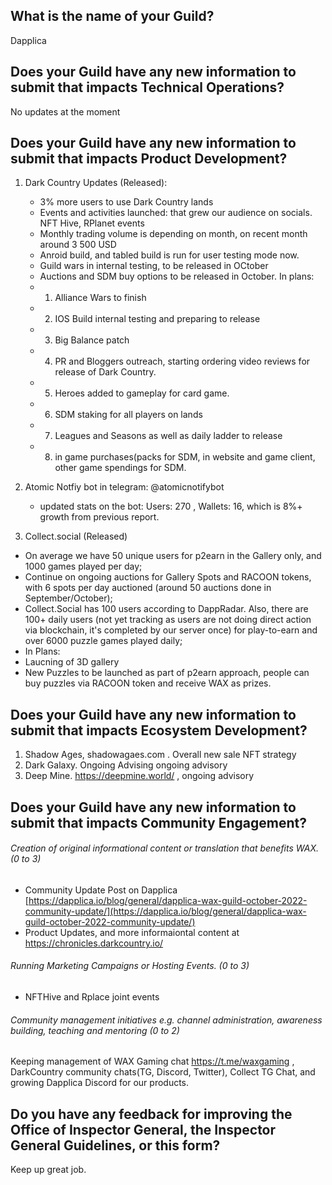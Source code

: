 ## What is the name of your Guild?

Dapplica

## Does your Guild have any new information to submit that impacts Technical Operations?

No updates at the moment

## Does your Guild have any new information to submit that impacts Product Development?

1. Dark Country Updates (Released):
    - 3% more users to use Dark Country lands
    - Events and activities launched: that grew our audience on socials. NFT Hive, RPlanet events
    - Monthly trading volume is depending on month, on recent month around 3 500 USD
    - Anroid build, and tabled build is run for user testing mode now.
    - Guild wars in internal testing, to be released in OCtober
    - Auctions and SDM buy options to be released in October.
    In plans: 
    - 1) Alliance Wars to finish
    - 2) IOS Build internal testing and preparing to release
    - 3) Big Balance patch
    - 4) PR and Bloggers outreach, starting ordering video reviews for release of Dark Country.
    - 5) Heroes added to gameplay for card game.
    - 6) SDM staking for all players on lands
    - 7) Leagues and Seasons as well as daily ladder to release
    - 8) in game purchases(packs for SDM, in website and game client, other game spendings for SDM.

2. Atomic Notfiy bot in telegram: @atomicnotifybot
   - updated stats on the bot: Users: 270 , Wallets: 16, which is 8%+ growth from previous report.
3. Collect.social (Released)
  - On average we have 50 unique users for p2earn in the Gallery only, and 1000 games played per day;
  - Continue on ongoing auctions for Gallery Spots and RACOON tokens, with 6 spots per day auctioned (around 50 auctions done in September/October);
  - Collect.Social has 100 users according to DappRadar. Also, there are 100+ daily users (not yet tracking as users are not doing direct action via blockchain, it's completed by our server once) for play-to-earn and over 6000 puzzle games played daily;
  - In Plans:
  -  Laucning of 3D gallery
  -  New Puzzles to be launched as part of p2earn approach, people can buy puzzles via RACOON token and receive WAX as prizes. 
  

## Does your Guild have any new information to submit that impacts Ecosystem Development?

1. Shadow Ages, shadowagaes.com . Overall new sale NFT strategy
2. Dark Galaxy. Ongoing Advising ongoing advisory
3. Deep Mine. https://deepmine.world/ , ongoing advisory

## Does your Guild have any new information to submit that impacts Community Engagement?

###### Creation of original informational content or translation that benefits WAX. (0 to 3)

- Community Update Post on Dapplica [https://dapplica.io/blog/general/dapplica-wax-guild-october-2022-community-update/](https://dapplica.io/blog/general/dapplica-wax-guild-october-2022-community-update/) 
- Product Updates, and more informaiontal content at https://chronicles.darkcountry.io/ 


###### Running Marketing Campaigns or Hosting Events. (0 to 3)
- NFTHive and Rplace joint events


###### Community management initiatives e.g. channel administration, awareness building, teaching and mentoring (0 to 2)
Keeping management of WAX Gaming chat https://t.me/waxgaming , DarkCountry community chats(TG, Discord, Twitter), Collect TG Chat, and growing Dapplica Discord for our products. 

## Do you have any feedback for improving the Office of Inspector General, the Inspector General Guidelines, or this form?

Keep up great job. 
